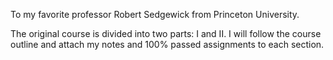To my favorite professor Robert Sedgewick from Princeton University.

The original course is divided into two parts: I and II. I will follow the course outline and attach my notes and 100% passed assignments to each section.
